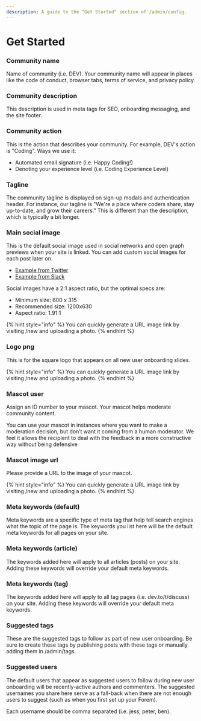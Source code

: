 ```yaml
---
description: A guide to the "Get Started" section of /admin/config.
---
```


# Get Started

### **Community name**

Name of community \(i.e. DEV\). Your community name will appear in places like the code of conduct, browser tabs, terms of service, and privacy policy. 

### **Community description**

This description is used in meta tags for SEO, onboarding messaging, and the site footer.

### **Community action**

This is the action that describes your community. For example, DEV's action is "Coding". Ways we use it:

* Automated email signature \(i.e. Happy Coding!\)
* Denoting your experience level \(i.e. Coding Experience Level\)

### **Tagline**

The community tagline is displayed on sign-up modals and authentication header. For instance, our tagline is "We're a place where coders share, stay up-to-date, and grow their careers." This is different than the description, which is typically a bit longer.

### **Main social image**

This is the default social image used in social networks and open graph previews when your site is linked. You can add custom social images for each post later on.

* [Example from Twitter](https://p241.p3.n0.cdn.getcloudapp.com/items/bLuR50oQ/Image%202020-08-28%20at%209.25.14%20AM.png?v=62323e8e555beabcfe54a87e7d6f319f)
* [Example from Slack](https://p241.p3.n0.cdn.getcloudapp.com/items/YEuoWQmx/Image%202020-08-28%20at%209.26.00%20AM.png?v=e31a387a5154a77ab85711b609fa92de)

Social images have a 2:1 aspect ratio, but the optimal specs are:

* Minimum size: 600 x 315
* Recommended size: 1200x630
* Aspect ratio: 1.91:1

{% hint style="info" %}
You can quickly generate a URL image link by visiting /new and uploading a photo.
{% endhint %}

### **Logo png**

This is for the square logo that appears on all new user onboarding slides.

{% hint style="info" %}
You can quickly generate a URL image link by visiting /new and uploading a photo.
{% endhint %}

### **Mascot user**

Assign an ID number to your mascot. Your mascot helps moderate community content. 

You can use your mascot in instances where you want to make a moderation decision, but don’t want it coming from a human moderator. We feel it allows the recipient to deal with the feedback in a more constructive way without being defensive

### **Mascot image url**

Please provide a URL to the image of your mascot.

{% hint style="info" %}
You can quickly generate a URL image link by visiting /new and uploading a photo.
{% endhint %}

### **Meta keywords \(default\)**

Meta keywords are a specific type of meta tag that help tell search engines what the topic of the page is. The keywords you list here will be the default meta keywords for all pages on your site.

### **Meta keywords \(article\)**

The keywords added here will apply to all articles \(posts\) on your site. Adding these keywords will override your default meta keywords.

### **Meta keywords \(tag\)**

The keywords added here will apply to all tag pages \(i.e. dev.to/t/discuss\) on your site. Adding these keywords will override your default meta keywords.

### **Suggested tags**

These are the suggested tags to follow as part of new user onboarding. Be sure to create these tags by publishing posts with these tags or manually adding them in /admin/tags.

### **Suggested users**

The default users that appear as suggested users to follow during new user onboarding will be recently-active authors and commenters. The suggested usernames you share here serve as a fall-back when there are not enough users to suggest \(such as when you first set up your Forem\).

Each username should be comma separated \(i.e. jess, peter, ben\).

